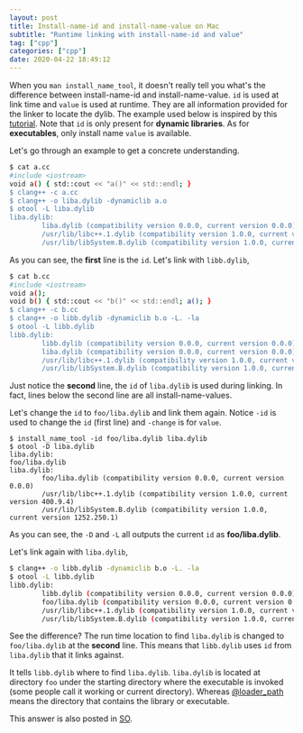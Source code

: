 ```yaml
---
layout: post
title: Install-name-id and install-name-value on Mac
subtitle: "Runtime linking with install-name-id and value"
tag: ["cpp"]
categories: ["cpp"]
date: 2020-04-22 18:49:12
---
```


When you `man install_name_tool`, it doesn't really tell you what's the difference between install-name-id and install-name-value. `id` is used at link time and `value` is used at runtime. They are all information provided for the linker to locate the dylib. The example used below is inspired by this [tutorial][0]. Note that `id` is only present for __dynamic libraries__. As for __executables__, only install name `value` is available.

Let's go through an example to get a concrete understanding.

```bash
$ cat a.cc
#include <iostream>
void a() { std::cout << "a()" << std::endl; }
$ clang++ -c a.cc
$ clang++ -o liba.dylib -dynamiclib a.o
$ otool -L liba.dylib
liba.dylib:
        liba.dylib (compatibility version 0.0.0, current version 0.0.0)
        /usr/lib/libc++.1.dylib (compatibility version 1.0.0, current version 400.9.4)
        /usr/lib/libSystem.B.dylib (compatibility version 1.0.0, current version 1252.250.1)
```

As you can see, the __first__ line is the `id`. Let's link with `libb.dylib`,

```bash
$ cat b.cc
#include <iostream>
void a();
void b() { std::cout << "b()" << std::endl; a(); }
$ clang++ -c b.cc
$ clang++ -o libb.dylib -dynamiclib b.o -L. -la
$ otool -L libb.dylib
libb.dylib:
        libb.dylib (compatibility version 0.0.0, current version 0.0.0)
        liba.dylib (compatibility version 0.0.0, current version 0.0.0)
        /usr/lib/libc++.1.dylib (compatibility version 1.0.0, current version 400.9.4)
        /usr/lib/libSystem.B.dylib (compatibility version 1.0.0, current version 1252.250.1)
```

Just notice the __second__ line, the `id` of `liba.dylib` is used during linking. In fact, lines below the second line are all install-name-values.

Let's change the `id` to `foo/liba.dylib` and link them again. Notice `-id` is used to change the `id` (first line) and `-change` is for `value`.

```shell
$ install_name_tool -id foo/liba.dylib liba.dylib
$ otool -D liba.dylib
liba.dylib:
foo/liba.dylib
liba.dylib:
        foo/liba.dylib (compatibility version 0.0.0, current version 0.0.0)
        /usr/lib/libc++.1.dylib (compatibility version 1.0.0, current version 400.9.4)
        /usr/lib/libSystem.B.dylib (compatibility version 1.0.0, current version 1252.250.1)
```

As you can see, the `-D` and `-L` all outputs the current `id` as __foo/liba.dylib__.

Let's link again with `liba.dylib`,

```bash
$ clang++ -o libb.dylib -dynamiclib b.o -L. -la
$ otool -L libb.dylib
libb.dylib:
        libb.dylib (compatibility version 0.0.0, current version 0.0.0)
        foo/liba.dylib (compatibility version 0.0.0, current version 0.0.0)
        /usr/lib/libc++.1.dylib (compatibility version 1.0.0, current version 400.9.4)
        /usr/lib/libSystem.B.dylib (compatibility version 1.0.0, current version 1252.250.1)
```

See the difference? The run time location to find `liba.dylib` is changed to `foo/liba.dylib` at the __second__ line. This means that `libb.dylib` uses `id` from `liba.dylib` that it links against.

It tells `libb.dylib` where to find `liba.dylib`. `liba.dylib` is located at directory `foo` under the starting directory where the executable is invoked (some people call it working or current directory). Whereas [@loader_path][0] means the directory that contains the library or executable.

This answer is also posted in [SO][1].

[0]: http://matthew-brett.github.io/docosx/mac_runtime_link.html
[1]: https://stackoverflow.com/a/61296548/5335565
